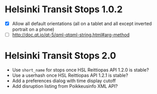 Helsinki Transit Stops 1.0.2
============================

* [X] Allow all default orientations (all on a tablet and all except
      inverted portrait on a phone)
* [ ] <http://doc.qt.io/qt-5/qml-qtqml-string.html#arg-method>

Helsinki Transit Stops 2.0
==========================

* Use `short_name` for stops once HSL Reittiopas API 1.2.0 is stable?
* Use a userhash once HSL Reittiopas API 1.2.1 is stable?
* Add a preferences dialog with time display cutoff
* Add disruption listing from Poikkeusinfo XML API?
